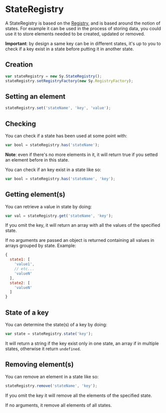 # StateRegistry

A StateRegistry is based on the [Registry](Registry), and is based around the notion of states. For example it can be used in the process of storing data, you could use it to store elements needed to be created, updated or removed.

**Important**: by design a same key can be in different states, it's up to you to check if a key exist in a state before putting it in another state.

## Creation

```js
var stateRegistry = new Sy.StateRegistry();
stateRegistry.setRegistryFactory(new Sy.RegistryFactory);
```

## Setting an element

```js
stateRegistry.set('stateName', 'key', 'value');
```

## Checking

You can check if a state has been used at some point with:
```js
var bool = stateRegistry.has('stateName');
```
**Note**: even if there's no more elements in it, it will return true if you setted an element before in this state.

You can check if an key exist in a state like so:
```js
var bool = stateRegistry.has('stateName', 'key');
```

## Getting element(s)

You can retrieve a value in state by doing:
```js
var val = stateRegistry.get('stateName', 'key');
```

If you omit the key, it will return an array with all the values of the specified state.

If no arguments are passed an object is returned containing all values in arrays grouped by state. Example:
```js
{
  state1: [
    'value1',
    // etc...
    'valueN'
  ],
  state2: [
    'valueN'
  ]
}
```

## State of a key

You can determine the state(s) of a key by doing:
```js
var state = stateRegistry.state('key');
```
It will return a string if the key exist only in one state, an array if in multiple states, otherwise it return `undefined`.

## Removing element(s)

You can remove an element in a state like so:
```js
stateRegistry.remove('stateName', 'key');
```

If you omit the key it will remove all the elements of the specified state.

If no arguments, it remove all elements of all states.